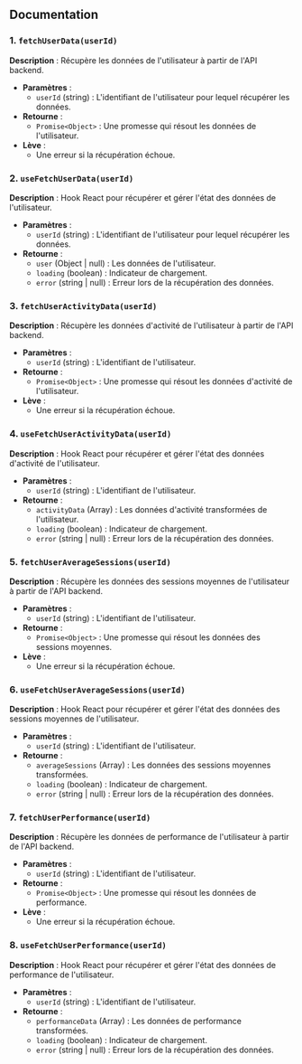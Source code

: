 ## Documentation

### 1. `fetchUserData(userId)`

**Description** : Récupère les données de l'utilisateur à partir de l'API backend.

- **Paramètres** :
  - `userId` (string) : L'identifiant de l'utilisateur pour lequel récupérer les données.
- **Retourne** :
  - `Promise<Object>` : Une promesse qui résout les données de l'utilisateur.
- **Lève** :
  - Une erreur si la récupération échoue.

### 2. `useFetchUserData(userId)`

**Description** : Hook React pour récupérer et gérer l'état des données de l'utilisateur.

- **Paramètres** :
  - `userId` (string) : L'identifiant de l'utilisateur pour lequel récupérer les données.
- **Retourne** :
  - `user` (Object | null) : Les données de l'utilisateur.
  - `loading` (boolean) : Indicateur de chargement.
  - `error` (string | null) : Erreur lors de la récupération des données.

### 3. `fetchUserActivityData(userId)`

**Description** : Récupère les données d'activité de l'utilisateur à partir de l'API backend.

- **Paramètres** :
  - `userId` (string) : L'identifiant de l'utilisateur.
- **Retourne** :
  - `Promise<Object>` : Une promesse qui résout les données d'activité de l'utilisateur.
- **Lève** :
  - Une erreur si la récupération échoue.

### 4. `useFetchUserActivityData(userId)`

**Description** : Hook React pour récupérer et gérer l'état des données d'activité de l'utilisateur.

- **Paramètres** :
  - `userId` (string) : L'identifiant de l'utilisateur.
- **Retourne** :
  - `activityData` (Array) : Les données d'activité transformées de l'utilisateur.
  - `loading` (boolean) : Indicateur de chargement.
  - `error` (string | null) : Erreur lors de la récupération des données.

### 5. `fetchUserAverageSessions(userId)`

**Description** : Récupère les données des sessions moyennes de l'utilisateur à partir de l'API backend.

- **Paramètres** :
  - `userId` (string) : L'identifiant de l'utilisateur.
- **Retourne** :
  - `Promise<Object>` : Une promesse qui résout les données des sessions moyennes.
- **Lève** :
  - Une erreur si la récupération échoue.

### 6. `useFetchUserAverageSessions(userId)`

**Description** : Hook React pour récupérer et gérer l'état des données des sessions moyennes de l'utilisateur.

- **Paramètres** :
  - `userId` (string) : L'identifiant de l'utilisateur.
- **Retourne** :
  - `averageSessions` (Array) : Les données des sessions moyennes transformées.
  - `loading` (boolean) : Indicateur de chargement.
  - `error` (string | null) : Erreur lors de la récupération des données.

### 7. `fetchUserPerformance(userId)`

**Description** : Récupère les données de performance de l'utilisateur à partir de l'API backend.

- **Paramètres** :
  - `userId` (string) : L'identifiant de l'utilisateur.
- **Retourne** :
  - `Promise<Object>` : Une promesse qui résout les données de performance.
- **Lève** :
  - Une erreur si la récupération échoue.

### 8. `useFetchUserPerformance(userId)`

**Description** : Hook React pour récupérer et gérer l'état des données de performance de l'utilisateur.

- **Paramètres** :
  - `userId` (string) : L'identifiant de l'utilisateur.
- **Retourne** :
  - `performanceData` (Array) : Les données de performance transformées.
  - `loading` (boolean) : Indicateur de chargement.
  - `error` (string | null) : Erreur lors de la récupération des données.
